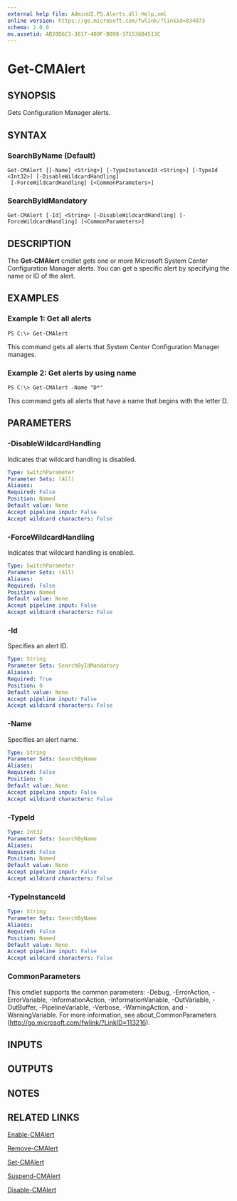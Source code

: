 ```yaml
---
external help file: AdminUI.PS.Alerts.dll-Help.xml
online version: https://go.microsoft.com/fwlink/?linkid=834073
schema: 2.0.0
ms.assetid: AB20D6C3-3817-400F-B098-371536B4513C
---
```


# Get-CMAlert

## SYNOPSIS
Gets Configuration Manager alerts.

## SYNTAX

### SearchByName (Default)
```
Get-CMAlert [[-Name] <String>] [-TypeInstanceId <String>] [-TypeId <Int32>] [-DisableWildcardHandling]
 [-ForceWildcardHandling] [<CommonParameters>]
```

### SearchByIdMandatory
```
Get-CMAlert [-Id] <String> [-DisableWildcardHandling] [-ForceWildcardHandling] [<CommonParameters>]
```

## DESCRIPTION
The **Get-CMAlert** cmdlet gets one or more Microsoft System Center Configuration Manager alerts.
You can get a specific alert by specifying the name or ID of the alert.

## EXAMPLES

### Example 1: Get all alerts
```
PS C:\> Get-CMAlert
```

This command gets all alerts that System Center Configuration Manager manages.

### Example 2: Get alerts by using name
```
PS C:\> Get-CMAlert -Name "D*"
```

This command gets all alerts that have a name that begins with the letter D.

## PARAMETERS

### -DisableWildcardHandling
Indicates that wildcard handling is disabled.

```yaml
Type: SwitchParameter
Parameter Sets: (All)
Aliases: 
Required: False
Position: Named
Default value: None
Accept pipeline input: False
Accept wildcard characters: False
```

### -ForceWildcardHandling
Indicates that wildcard handling is enabled.

```yaml
Type: SwitchParameter
Parameter Sets: (All)
Aliases: 
Required: False
Position: Named
Default value: None
Accept pipeline input: False
Accept wildcard characters: False
```

### -Id
Specifies an alert ID.

```yaml
Type: String
Parameter Sets: SearchByIdMandatory
Aliases: 
Required: True
Position: 0
Default value: None
Accept pipeline input: False
Accept wildcard characters: False
```

### -Name
Specifies an alert name.

```yaml
Type: String
Parameter Sets: SearchByName
Aliases: 
Required: False
Position: 0
Default value: None
Accept pipeline input: False
Accept wildcard characters: False
```

### -TypeId


```yaml
Type: Int32
Parameter Sets: SearchByName
Aliases: 
Required: False
Position: Named
Default value: None
Accept pipeline input: False
Accept wildcard characters: False
```

### -TypeInstanceId


```yaml
Type: String
Parameter Sets: SearchByName
Aliases: 
Required: False
Position: Named
Default value: None
Accept pipeline input: False
Accept wildcard characters: False
```

### CommonParameters
This cmdlet supports the common parameters: -Debug, -ErrorAction, -ErrorVariable, -InformationAction, -InformationVariable, -OutVariable, -OutBuffer, -PipelineVariable, -Verbose, -WarningAction, and -WarningVariable. For more information, see about_CommonParameters (http://go.microsoft.com/fwlink/?LinkID=113216).

## INPUTS

## OUTPUTS

## NOTES

## RELATED LINKS

[Enable-CMAlert](./Enable-CMAlert.md)

[Remove-CMAlert](./Remove-CMAlert.md)

[Set-CMAlert](./Set-CMAlert.md)

[Suspend-CMAlert](./Suspend-CMAlert.md)

[Disable-CMAlert](./Disable-CMAlert.md)


